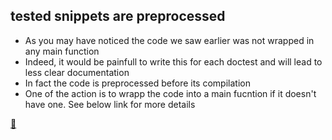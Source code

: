 ## tested snippets are preprocessed

* As you may have noticed the code we saw earlier was not wrapped in any main function
* Indeed, it would be painfull to write this for each doctest and will lead to less clear documentation
* In fact the code is preprocessed before its compilation
* One of the action is to wrapp the code into a main fucntion if it doesn't have one. See below link for more details

[📒](https://doc.rust-lang.org/rustdoc/documentation-tests.html#pre-processing-examples)